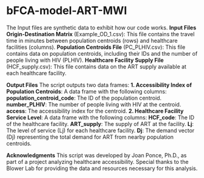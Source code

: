 # bFCA-model-ART-MWI
The Input files are synthetic data to exhibit how our code works.
**Input Files**
**Origin-Destination Matrix** (Example_OD_1.csv): This file contains the travel time in minutes between population centroids (rows) and healthcare facilities (columns).
**Population Centroids File** (PC_PLHIV.csv): This file contains data on population centroids, including their IDs and the number of people living with HIV (PLHIV).
**Healthcare Facility Supply File** (HCF_supply.csv): This file contains data on the ART supply available at each healthcare facility.

**Output Files**
The script outputs two data frames:
**1. Accessibility Index of Population Centroids**: A data frame with the following columns:
**population_centroid_code**: The ID of the population centroid.
**number_PLHIV**: The number of people living with HIV at the centroid.
**access**: The accessibility index for the centroid.
**2. Healthcare Facility Service Level**: A data frame with the following columns:
**HCF_code**: The ID of the healthcare facility.
**ART_supply**: The supply of ART at the facility.
**Lj**: The level of service (Lj) for each healthcare facility.
**Dj**: The demand vector (Dj) representing the total demand for ART from nearby population centroids.

**Acknowledgments**
This script was developed by Joan Ponce, Ph.D., as part of a project analyzing healthcare accessibility. Special thanks to the Blower Lab for providing the data and resources necessary for this analysis.
